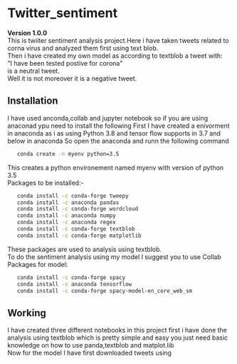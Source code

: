 # Twitter_sentiment
**Version 1.0.0** <br /> 
This is  twiiter sentiment analysis project.Here i have taken tweets related to corna virus and analyzed them first using text blob. <br /> 
Then i have created my own model as according to textblob a tweet with:<br /> 
"I have been tested postive for corona"<br /> 
is a neutral tweet.<br /> 
Well it is not moreover it is a negative tweet.<br /> 
## Installation
I have used anconda,collab and jupyter notebook so if you are using anaconad ypu need to install the following
First I have created a enivorment in anaconda as i as using Python 3.8 and tensor flow supports in 3.7 and 
below in anaconda
So open the anaconda and runn the following command
```bash
   conda create -n myenv python=3.5 
```
This creates a python environement named myenv  with version of python 3.5 <br /> 
Packages to be installed:-
```bash
   conda install -c conda-forge tweepy
   conda install -c anaconda pandas
   conda install -c conda-forge wordcloud
   conda install -c anaconda numpy
   conda install -c anaconda regex
   conda install -c conda-forge textblob
   conda install -c conda-forge matplotlib
```
These packages are used to analysis using textblob.<br />
To do the sentiment analysis using my model I suggest you to use Collab<br />
Packages for model:
```bash
   conda install -c conda-forge spacy
   conda install -c anaconda tensorflow
   conda install -c conda-forge spacy-model-en_core_web_sm
```
## Working
I have created three different notebooks in this project first  i have done the analysis using textblob which is pretty simple and easy you just need basic 
knowledge on how to use panda,textblob and matplot.lib <br />
Now for the model I have first downloaded tweets using 
